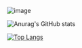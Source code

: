 ![image](https://user-images.githubusercontent.com/31091115/118389482-209c5300-b665-11eb-9c88-b9b4244f0d05.png) 

![Anurag's GitHub stats](https://github-readme-stats.vercel.app/api?username=zozero94&show_icons=true&theme=dracula)

[![Top Langs](https://github-readme-stats.vercel.app/api/top-langs/?username=zozero94&layout=compact&theme=dracula)](https://github.com/anuraghazra/github-readme-stats)
